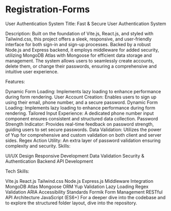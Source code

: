 # Registration-Forms


User Authentication System
Title: Fast & Secure User Authentication System

Description:
Built on the foundation of Vite.js, React.js, and styled with Tailwind.css, this project offers a sleek, responsive,
and user-friendly interface for both sign-in and sign-up processes. 
Backed by a robust Node.js and Express backend, it employs middleware for added security, 
utilizing MongoDB Atlas with Mongoose for efficient data storage and management.
The system allows users to seamlessly create accounts, delete them, or change their passwords, ensuring a comprehensive and intuitive user experience.

Features:

Dynamic Form Loading: Implements lazy loading to enhance performance during form rendering.
User Account Creation: Enables users to sign up using their email, phone number, and a secure password.
Dynamic Form Loading: Implements lazy loading to enhance performance during form rendering.
Tailored Input Experience: A dedicated phone number input component ensures consistent and structured data collection.
Password Strength Indicator: Provides real-time feedback on password strength, guiding users to set secure passwords.
Data Validation: Utilizes the power of Yup for comprehensive and custom validation on both client and server sides.
Regex Action Utility: An extra layer of password validation ensuring complexity and security.
Skills:

UI/UX Design
Responsive Development
Data Validation
Security & Authentication
Backend API Development


Tech Skills:

Vite.js
React.js
Tailwind.css
Node.js
Express.js
Middleware Integration
MongoDB Atlas
Mongoose ORM
Yup Validation
Lazy Loading
Regex Validation
ARIA Accessibility Standards
Formik Form Management
RESTful API Architecture
JavaScript (ES6+)
For a deeper dive into the codebase and to explore the structured folder layout, dive into the repository.
